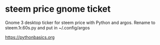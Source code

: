# steem price gnome ticket 

Gnome 3 desktop ticker for steem price with Python and argos. Rename to steem.1r.60s.py and put in ~/.config/argos

https://pythonbasics.org
